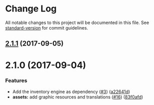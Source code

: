 # Change Log

All notable changes to this project will be documented in this file. See [standard-version](https://github.com/conventional-changelog/standard-version) for commit guidelines.

<a name="2.1.1"></a>
## [2.1.1](https://github.com/flyve-mdm/flyve-mdm-android-inventory-agent/compare/2.1.0...2.1.1) (2017-09-05)



<a name="2.1.0"></a>
# 2.1.0 (2017-09-04)


### Features

* Add the inventory engine as dependency ([#3](https://github.com/flyve-mdm/flyve-mdm-android-inventory-agent/issues/3)) ([a22641d](https://github.com/flyve-mdm/flyve-mdm-android-inventory-agent/commit/a22641d))
* **assets:** add graphic resources and translations  ([#16](https://github.com/flyve-mdm/flyve-mdm-android-inventory-agent/issues/16)) ([83f0afd](https://github.com/flyve-mdm/flyve-mdm-android-inventory-agent/commit/83f0afd))
